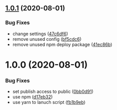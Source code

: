 ## [1.0.1](https://github.com/ShangWeiTsai/gtx-template/compare/v1.0.0...v1.0.1) (2020-08-01)


### Bug Fixes

* change settings ([47c6df6](https://github.com/ShangWeiTsai/gtx-template/commit/47c6df6905b53ab937ad35ddbb1d9c31540749b6))
* remove unused config ([bf5cdc6](https://github.com/ShangWeiTsai/gtx-template/commit/bf5cdc6a2e366d5007ed5147ed256baf9ea0c02d))
* remove unused npm deploy package ([41ec86b](https://github.com/ShangWeiTsai/gtx-template/commit/41ec86be41f496d30f1e90f09b32138899ac158e))

# 1.0.0 (2020-08-01)


### Bug Fixes

* set publish access to public ([0bb0d91](https://github.com/ShangWeiTsai/gtx-template/commit/0bb0d910ab53b7dd601cda7233f72dcec73bbc69))
* use npm ([d17eb32](https://github.com/ShangWeiTsai/gtx-template/commit/d17eb32217c3e0e94f8d0097b2020dfe51e73e4a))
* use yarn to lanuch script ([fb1b9eb](https://github.com/ShangWeiTsai/gtx-template/commit/fb1b9eb38fb4693e760e6255e33baaf17da94322))
